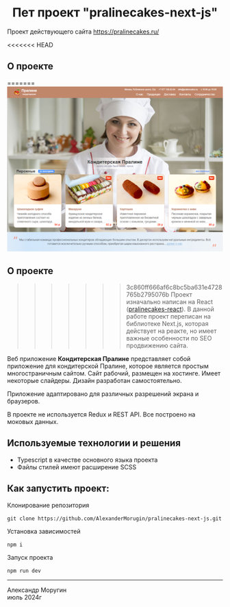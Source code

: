 <h1 align="center">Пет проект "pralinecakes-next-js"</h1>

Проект действующего сайта https://pralinecakes.ru/

<<<<<<< HEAD
## О проекте

=======
![Pralinecakes Demo](/1.png)

## О проекте ##

>>>>>>> 3c860ff666af6c8bc5ba631e4728765b2795076b
Проект изначально написан на React ([pralinecakes-react](https://github.com/AlexanderMorugin/pralinecakes-react)). В данной работе проект переписан на библиотеке Next.js, которая действует на реакте, но имеет важные особенности по SEO продвижению сайта.

Веб приложение **Кондитерская Пралине** представляет собой приложение для кондитерской Пралине, которое является простым многостраничным сайтом. Сайт рабочий, размещен на хостинге. Имеет некоторые слайдеры. Дизайн разработан самостоятельно.

Приложение адаптировано для различных разрешений экрана и браузеров.

В проекте не используется Redux и REST API. Все построено на моковых данных.

## Используемые технологии и решения

- Typescript в качестве основного языка проекта
- Файлы стилей имеют расширение SCSS

## Как запустить проект:

Клонирование репозитория

```
git clone https://github.com/AlexanderMorugin/pralinecakes-next-js.git
```

Установка зависимостей

```
npm i
```

Запуск проекта

```
npm run dev
```

---

Александр Моругин\
июль 2024г
